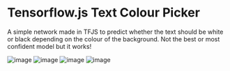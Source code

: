 # Tensorflow.js Text Colour Picker
A simple network made in TFJS to predict whether the text should be white or black depending on the colour of the background.
Not the best or most confident model but it works!

![image](https://user-images.githubusercontent.com/45142584/156674832-4ccd5e64-bc5f-41b8-86b7-dd77e8cad58a.png)
![image](https://user-images.githubusercontent.com/45142584/156674865-dafe39ca-1494-4913-82ab-ea5653f1bb8e.png)
![image](https://user-images.githubusercontent.com/45142584/156674885-a53bdb1e-a9fa-44cb-90a6-0239fccdf852.png)
![image](https://user-images.githubusercontent.com/45142584/156674909-762d3c66-784b-4fee-b9b1-3cb0ee44a2a9.png)
